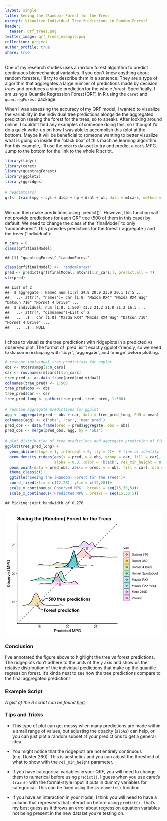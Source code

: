 ```yaml
---
layout: single
title: Seeing the (Random) Forest for the Trees
excerpt: Visualize Individual Tree Predictions in Random Forest!
header:
  teaser: qrf_trees.png
twitter_image: qrf_trees_example.png
collection: project
author_profile: true
share: true
---
```


One of my research studies uses a random forest algorithm to predict
continuous biomechanical variables. If you don't know anything about
random forestes, I'll try to describe them in a sentence:
They are a type of algorithm that aggregates a large number of
predictions made by decision *trees* and produces a single prediction
for the whole *forest*. Specifically, I am using a Quantile
Regression Forest (QRF) in R using the `caret` and `quantregForest`
package. 

When I was assessing the accuracy of my QRF model, I wanted to visualize
the variability in the individual tree predictions alongside the
aggregated prediction (seeing the forest for the trees, so to speak).
After looking around online, I couldn’t find any examples of someone
doing this, so I thought I’d do a quick write-up on how I was able to
accomplish this (plot at the bottom). Maybe it will be beneficial to 
someone wanting to better visualize what is going on inside the 
“black box” of this machine learning algorithm. For this example, I’ll 
use the `mtcars` dataset to try and predict a car’s MPG. Jump to the
bottom for the link to the whole R script.

``` r
library(tidyr)
library(caret)
library(quantregForest)
library(ggplot2)
library(ggridges)

# head(mtcars)
qrf<- train(mpg ~ cyl + disp + hp + drat + wt, data = mtcars, method = 'qrf')  # train QRF model
``` 
<br>
We can then make predictions using `predict()`. However, this function
will not provide predictions for each QRF tree (500 of them in this
case) by default. We need to change the class of the `finalModel` to
only ‘randomForest’. This provides predictions for the forest
(`aggregate`) and the trees (`individual`):

``` r
n_cars = 8
class(qrf$finalModel)
```

    ## [1] "quantregForest" "randomForest"

``` r
class(qrf$finalModel) <- 'randomForest'
pred <- predict(qrf$finalModel, mtcars[1:n_cars,], predict.all = T)
str(pred)
```

    ## List of 2
    ##  $ aggregate : Named num [1:8] 20.9 20.9 23.9 20.1 17.5 ...
    ##   ..- attr(*, "names")= chr [1:8] "Mazda RX4" "Mazda RX4 Wag" "Datsun 710" "Hornet 4 Drive" ...
    ##  $ individual: num [1:8, 1:500] 21.2 21.2 21.8 21.2 16.5 ...
    ##   ..- attr(*, "dimnames")=List of 2
    ##   .. ..$ : chr [1:8] "Mazda RX4" "Mazda RX4 Wag" "Datsun 710" "Hornet 4 Drive" ...
    ##   .. ..$ : NULL

<br>
I chose to visualize the tree predictions with ridgeplots in a predicted
vs observed plot. The format of `pred` isn’t exactly ggplot-friendly, so we 
need to do some reshaping with `tidyr`, `aggregate`, and `merge` before
plotting:

``` r
# reshape individual tree predictions for ggplot
obs <- mtcars$mpg[1:n_cars]
car <- row.names(mtcars)[1:n_cars]
tree_pred <- as.data.frame(pred$individual)
colnames(tree_pred) <- 1:500
tree_pred$obs <- obs
tree_pred$car <- car
tree_pred_long <- gather(tree_pred, tree, pred, 1:500)

# reshape aggregate predictions for ggplot
agg <- aggregate(pred ~ obs + car, data = tree_pred_long, FUN = mean)  # same as pred$aggregate values
colnames(agg) <- c('obs', 'car', 'mean_pred')
pred_obs <- data.frame(pred = pred$aggregate, obs = obs)
pred_obs <- merge(pred_obs, agg, by = 'obs')

# plot distribution of tree predictions and aggregate prediction of final QRF model
ggplot(tree_pred_long) + 
  geom_abline(slope = 1, intercept = 0, lty = 2)+  # line of identity
  geom_density_ridges(aes(x = pred, y = obs, group = car, fill = car),
                      alpha = 0.3, color = 'black', rel_min_height = 0.02, size = 0.5)+
  geom_point(data = pred_obs, aes(x = pred, y = obs, fill = car), pch = 21, size = 2)+
  theme_classic()+
  ggtitle('Seeing the (Random) Forest for the Trees')+
  coord_fixed(xlim = c(12,28), ylim = c(12,28))+
  scale_y_continuous('Observed MPG', breaks = seq(15,30,5))+
  scale_x_continuous('Predicted MPG', breaks = seq(15,30,5))
```

    ## Picking joint bandwidth of 0.276

![](https://raw.githubusercontent.com/alcantarar/alcantarar.github.io/master/images/qrf_trees_example.png)

### Conclusion

I've annotated the figure above to highlight the tree vs forest predictions.
The ridgeplots don’t adhere to the units of the y axis and show us
the relative distribution of the individual predictions that make up the
quantile regression forest. It’s kinda neat to see how the tree
predictions compare to the final aggregated prediction! 

### Example Script
*A gist of the R script can be found 
[here](https://gist.github.com/alcantarar/c54fae92fe384c535f1e44658b3e6115)*

### Tips and Tricks

  - This type of plot can get messy when many predictions are made
    within a small range of values, but adjusting the opacity (`alpha`)
    can help, or you can just plot a random subset of your predictions
    to get a general idea.

  - You might notice that the ridgeplots are not entirely continuous
    (e.g. Duster 260). This is aesthetics and you can adjust the
    threshold of what to show with the `rel_min_height` parameter.

  - If you have categorical variables in your QRF, you will need to
    change them to numerical before using `predict()`. I guess when you
    use caret’s `train()` with the formal-style input, it puts in dummy
    variables for categorical. This can be fixed using the
    `as.numeric()` function.

  - If you have an interaction in your model, I think you will need to
    have a column that represents that interaction before using
    `predict()`. That’s my best guess as it throws an error about
    regression equation variables not being present in the new dataset
    you’re testing on.
